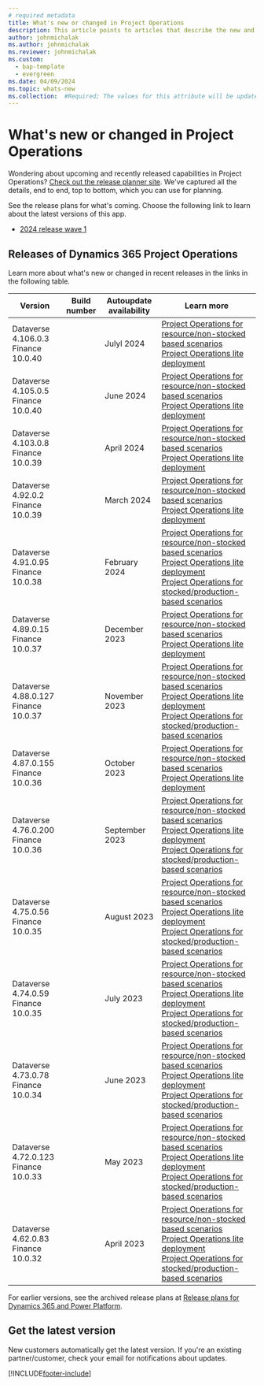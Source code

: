 ```yaml
---
# required metadata
title: What's new or changed in Project Operations
description: This article points to articles that describe the new and changed features in each release of Project Operations.
author: johnmichalak
ms.author: johnmichalak
ms.reviewer: johnmichalak
ms.custom: 
  - bap-template
  - evergreen
ms.date: 04/09/2024
ms.topic: whats-new
ms.collection:  #Required; The values for this attribute will be updated over time. For now, leave this value blank.
---
```


# What's new or changed in Project Operations

Wondering about upcoming and recently released capabilities in Project Operations? [Check out the release planner site](https://experience.dynamics.com/releaseplans/?app=Project+Operations). We've captured all the details, end to end, top to bottom, which you can use for planning.  

See the release plans for what's coming. Choose the following link to learn about the latest versions of this app.

- [2024 release wave 1](/dynamics365/release-plan/2024wave1/finance-supply-chain/dynamics365-project-operations/)  

## Releases of Dynamics 365 Project Operations

Learn more about what's new or changed in recent releases in the links in the following table.

| Version | Build number | Autoupdate availability | Learn more |
|---------|--------------|---------------|-------------|
| Dataverse 4.106.0.3 </br> Finance 10.0.40 |    | Julyl 2024    | [Project Operations for resource/non-stocked based scenarios](whats-new-july-2024-resource-based.md) </br> [Project Operations lite deployment](../pro/whats-new/whats-new-july-2024-lite.md) |
| Dataverse 4.105.0.5 </br> Finance 10.0.40 |    | June 2024    | [Project Operations for resource/non-stocked based scenarios](whats-new-june-2024-resource-based.md) </br> [Project Operations lite deployment](../pro/whats-new/whats-new-june-2024-lite.md) |
| Dataverse 4.103.0.8 </br> Finance 10.0.39 |    | April 2024    | [Project Operations for resource/non-stocked based scenarios](whats-new-apr-2024-resource-based.md) </br> [Project Operations lite deployment](../pro/whats-new/whats-new-apr-2024-lite.md) |
| Dataverse 4.92.0.2 </br> Finance 10.0.39 |    | March 2024    | [Project Operations for resource/non-stocked based scenarios](whats-new-mar-2024-resource-based.md) </br> [Project Operations lite deployment](../pro/whats-new/whats-new-mar-2024-lite.md) |
| Dataverse 4.91.0.95 </br> Finance 10.0.38 |    | February 2024    | [Project Operations for resource/non-stocked based scenarios](whats-new-feb-2024-resource-based.md) </br> [Project Operations lite deployment](../pro/whats-new/whats-new-feb-2024-lite.md) </br> [Project Operations for stocked/production-based scenarios](../prod-pma/whats-new/whats-new-feb-2024-stocked.md)|
| Dataverse 4.89.0.15 </br> Finance 10.0.37 |    | December 2023    | [Project Operations for resource/non-stocked based scenarios](whats-new-dec-2023-resource-based.md) </br> [Project Operations lite deployment](../pro/whats-new/whats-new-dec-2023-lite.md) |
| Dataverse 4.88.0.127 </br> Finance 10.0.37 |    | November 2023    | [Project Operations for resource/non-stocked based scenarios](whats-new-nov-2023-resource-based.md) </br> [Project Operations lite deployment](../pro/whats-new/whats-new-nov-2023-lite.md) </br> [Project Operations for stocked/production-based scenarios](../prod-pma/whats-new/whats-new-nov-2023-stocked.md)|
| Dataverse 4.87.0.155 </br> Finance 10.0.36 |    | October 2023    | [Project Operations for resource/non-stocked based scenarios](whats-new-oct-2023-resource-based.md) </br> [Project Operations lite deployment](../pro/whats-new/whats-new-oct-2023-lite.md) |
| Dataverse 4.76.0.200 </br> Finance 10.0.36 |     | September 2023    | [Project Operations for resource/non-stocked based scenarios](whats-new-sept-2023-resource-based.md) </br> [Project Operations lite deployment](../pro/whats-new/whats-new-sept-2023-lite.md)  </br> [Project Operations for stocked/production-based scenarios](../prod-pma/whats-new/whats-new-sept-2023-stocked.md)|
| Dataverse 4.75.0.56 </br> Finance 10.0.35 |     | August 2023    | [Project Operations for resource/non-stocked based scenarios](whats-new-aug-2023-resource-based.md) </br> [Project Operations lite deployment](../pro/whats-new/whats-new-aug-2023-lite.md)  </br> [Project Operations for stocked/production-based scenarios](../prod-pma/whats-new/whats-new-aug-2023-stocked.md)|
| Dataverse 4.74.0.59 </br> Finance 10.0.35 |     | July 2023    | [Project Operations for resource/non-stocked based scenarios](whats-new-jul-2023-resource-based.md) </br> [Project Operations lite deployment](../pro/whats-new/whats-new-jul-2023-lite.md)  </br> [Project Operations for stocked/production-based scenarios](../prod-pma/whats-new/whats-new-jun-2023-stocked.md)|
| Dataverse 4.73.0.78 </br> Finance 10.0.34 |     | June 2023    | [Project Operations for resource/non-stocked based scenarios](whats-new-may-2023-resource-based.md) </br> [Project Operations lite deployment](../pro/whats-new/whats-new-may-2023-lite.md)  </br> [Project Operations for stocked/production-based scenarios](../prod-pma/whats-new/whats-new-may-2023-stocked.md)|
| Dataverse 4.72.0.123 </br> Finance 10.0.33  |               | May 2023 |  [Project Operations for resource/non-stocked based scenarios](whats-new-jun-2023-resource-based.md) </br> [Project Operations lite deployment](../pro/whats-new/whats-new-jun-2023-lite.md)  </br> [Project Operations for stocked/production-based scenarios](../prod-pma/whats-new/whats-new-jun-2023-stocked.md)|
| Dataverse 4.62.0.83 </br> Finance 10.0.32  |               | April 2023 |  [Project Operations for resource/non-stocked based scenarios](whats-new-apr-2023-resource-based.md) </br> [Project Operations lite deployment](../pro/whats-new/whats-new-apr-2023-lite.md)  </br> [Project Operations for stocked/production-based scenarios](../prod-pma/whats-new/whats-new-apr-2023-stocked.md)|

For earlier versions, see the archived release plans at [Release plans for Dynamics 365 and Power Platform](/dynamics365/release-plans/archived-plans).  
## Get the latest version

New customers automatically get the latest version. If you're an existing partner/customer, check your email for notifications about updates. 

[!INCLUDE[footer-include](../includes/footer-banner.md)]
